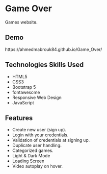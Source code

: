 <h1> Game Over</h1>
<span>Games website.</span>
<h2>Demo</h2>
<a>https://ahmedmabrouk84.github.io/Game_Over/</a>
<h2>Technologies Skills Used</h2>
<ul>
  <li>HTML5</li>
  <li>CSS3</li>
  <li>Bootstrap 5</li>
  <li>fontawesome</li>
  <li>Responsive Web Design</li>
  <li>JavaScript</li>
</ul>
<h2>Features</h2>
<ul>
  <li>Create new user (sign up).</li>
  <li>Login with your credentials.</li>
  <li>Validation of credentials at signing up.</li>
  <li>Duplicate user handling.</li>
  <li>Categorized games.</li>
  <li>Light & Dark Mode</li>
  <li>Loading Screen</li>
  <li>Video autoplay on hover.</li>
</ul>
